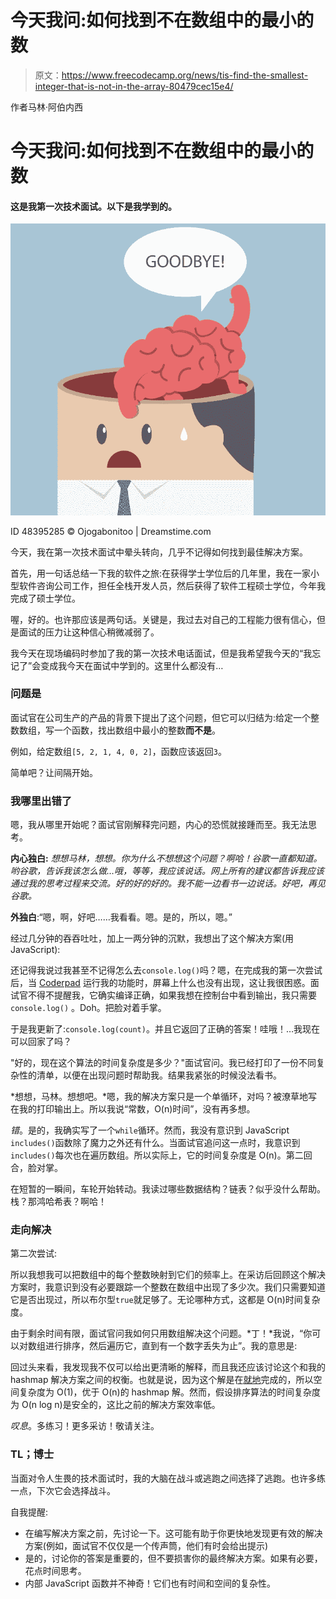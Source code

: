 # 今天我问:如何找到不在数组中的最小的数

> 原文：<https://www.freecodecamp.org/news/tis-find-the-smallest-integer-that-is-not-in-the-array-80479cec15e4/>

作者马林·阿伯内西

# 今天我问:如何找到不在数组中的最小的数

#### 这是我第一次技术面试。以下是我学到的。

![1*uGGUGY-TAtzH7-XYMdzzvQ](img/c8b00aa9ed4a2fe8dbe5bbcd707ee2cc.png)

ID 48395285 © Ojogabonitoo | Dreamstime.com

今天，我在第一次技术面试中晕头转向，几乎不记得如何找到最佳解决方案。

首先，用一句话总结一下我的软件之旅:在获得学士学位后的几年里，我在一家小型软件咨询公司工作，担任全栈开发人员，然后获得了软件工程硕士学位，今年我完成了硕士学位。

喔，好的。也许那应该是两句话。关键是，我过去对自己的工程能力很有信心，但是面试的压力让这种信心稍微减弱了。

我今天在现场编码时参加了我的第一次技术电话面试，但是我希望我今天的“我忘记了”会变成我今天在面试中学到的。这里什么都没有…

### 问题是

面试官在公司生产的产品的背景下提出了这个问题，但它可以归结为:给定一个整数数组，写一个函数，找出数组中最小的整数**而不是**。

例如，给定数组`[5, 2, 1, 4, 0, 2]`，函数应该返回`3`。

简单吧？让间隔开始。

### **我哪里出错了**

嗯，我从哪里开始呢？面试官刚解释完问题，内心的恐慌就接踵而至。我无法思考。

**内心独白:** *想想马林，想想。你为什么不想想这个问题？啊哈！谷歌一直都知道。哟谷歌，告诉我该怎么做…哦，等等，我应该说话。网上所有的建议都告诉我应该通过我的思考过程来交流。好的好的好的。我不能一边看书一边说话。好吧，再见谷歌。*

**外独白**:“嗯，啊，好吧……我看看。嗯。是的，所以，嗯。”

经过几分钟的吞吞吐吐，加上一两分钟的沉默，我想出了这个解决方案(用 JavaScript):

还记得我说过我甚至不记得怎么去`console.log()`吗？嗯，在完成我的第一次尝试后，当 [Coderpad](https://coderpad.io/) 运行我的功能时，屏幕上什么也没有出现，这让我很困惑。面试官不得不提醒我，它确实编译正确，如果我想在控制台中看到输出，我只需要`console.log()` 。Doh。把脸对着手掌。

于是我更新了:`console.log(count)`。并且它返回了正确的答案！哇哦！…我现在可以回家了吗？

"好的，现在这个算法的时间复杂度是多少？"面试官问。我已经打印了一份不同复杂性的清单，以便在出现问题时帮助我。结果我紧张的时候没法看书。

*想想，马林。想想吧。*嗯，我的解决方案只是一个单循环，对吗？被潦草地写在我的打印输出上。所以我说“常数，O(n)时间”，没有再多想。

*错*。是的，我确实写了一个`while`循环。然而，我没有意识到 JavaScript `includes()`函数除了魔力之外还有什么。当面试官追问这一点时，我意识到`includes()`每次也在遍历数组。所以实际上，它的时间复杂度是 O(n)。第二回合，脸对掌。

在短暂的一瞬间，车轮开始转动。我读过哪些数据结构？链表？似乎没什么帮助。栈？那鸿哈希表？啊哈！

### 走向解决

第二次尝试:

所以我想我可以把数组中的每个整数映射到它们的频率上。在采访后回顾这个解决方案时，我意识到没有必要跟踪一个整数在数组中出现了多少次。我们只需要知道它是否出现过，所以布尔型`true`就足够了。无论哪种方式，这都是 O(n)时间复杂度。

由于剩余时间有限，面试官问我如何只用数组解决这个问题。*丁！*我说，“你可以对数组进行排序，然后遍历它，直到有一个数字丢失为止”。我的意思是:

回过头来看，我发现我不仅可以给出更清晰的解释，而且我还应该讨论这个和我的 hashmap 解决方案之间的权衡。也就是说，因为这个解是在[就地](https://www.geeksforgeeks.org/in-place-algorithm/)完成的，所以空间复杂度为 O(1)，优于 O(n)的 hashmap 解。然而，假设排序算法的时间复杂度为 O(n log n)是安全的，这比之前的解决方案效率低。

*叹息*。多练习！更多采访！敬请关注。

### **TL；博士**

当面对令人生畏的技术面试时，我的大脑在战斗或逃跑之间选择了逃跑。也许多练一点，下次它会选择战斗。

自我提醒:

*   在编写解决方案之前，先讨论一下。这可能有助于你更快地发现更有效的解决方案(例如，面试官不仅仅是一个传声筒，他们有时会给出提示)
*   是的，讨论你的答案是重要的，但不要损害你的最终解决方案。如果有必要，花点时间思考。
*   内部 JavaScript 函数并不神奇！它们也有时间和空间的复杂性。